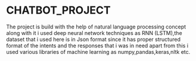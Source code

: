 # CHATBOT_PROJECT
The project is build with the help of natural language processing concept along with it i used deep neural network techniques as RNN (LSTM),the dataset that i used here is in Json format since it has proper structured format of the intents and the responses that i was in need apart from this i used various libraries of machine learning as numpy,pandas,keras,nltk etc.
